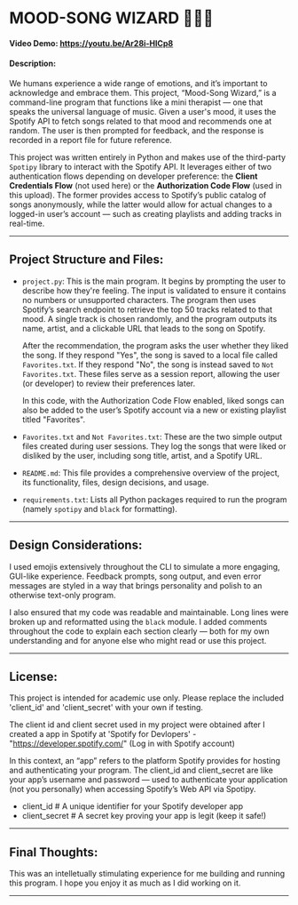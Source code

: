 # MOOD-SONG WIZARD 🎵🧙‍♂️  
#### Video Demo: https://youtu.be/Ar28i-HlCp8
#### Description:

We humans experience a wide range of emotions, and it’s important to acknowledge and embrace them. This project, “Mood-Song Wizard,” is a command-line program that functions like a mini therapist — one that speaks the universal language of music. Given a user's mood, it uses the Spotify API to fetch songs related to that mood and recommends one at random. The user is then prompted for feedback, and the response is recorded in a report file for future reference.

This project was written entirely in Python and makes use of the third-party `Spotipy` library to interact with the Spotify API. It leverages either of two authentication flows depending on developer preference: the **Client Credentials Flow** (not used here) or the **Authorization Code Flow** (used in this upload). The former provides access to Spotify’s public catalog of songs anonymously, while the latter would allow for actual changes to a logged-in user’s account — such as creating playlists and adding tracks in real-time.

---

## Project Structure and Files:

- `project.py`: This is the main program. It begins by prompting the user to describe how they're feeling. The input is validated to ensure it contains no numbers or unsupported characters. The program then uses Spotify’s search endpoint to retrieve the top 50 tracks related to that mood. A single track is chosen randomly, and the program outputs its name, artist, and a clickable URL that leads to the song on Spotify.

  After the recommendation, the program asks the user whether they liked the song. If they respond "Yes", the song is saved to a local file called `Favorites.txt`. If they respond "No", the song is instead saved to `Not Favorites.txt`. These files serve as a session report, allowing the user (or developer) to review their preferences later.

  In this code, with the Authorization Code Flow enabled, liked songs can also be added to the user’s Spotify account via a new or existing playlist titled "Favorites".

- `Favorites.txt` and `Not Favorites.txt`: These are the two simple output files created during user sessions. They log the songs that were liked or disliked by the user, including song title, artist, and a Spotify URL.

- `README.md`: This file provides a comprehensive overview of the project, its functionality, files, design decisions, and usage.

- `requirements.txt`: Lists all Python packages required to run the program (namely `spotipy` and `black` for formatting).

---

## Design Considerations:

I used emojis extensively throughout the CLI to simulate a more engaging, GUI-like experience. Feedback prompts, song output, and even error messages are styled in a way that brings personality and polish to an otherwise text-only program.

I also ensured that my code was readable and maintainable. Long lines were broken up and reformatted using the `black` module. I added comments throughout the code to explain each section clearly — both for my own understanding and for anyone else who might read or use this project.

---

## License:

This project is intended for academic use only. Please replace the included 'client_id' and 'client_secret' with your own if testing.

The client id and client secret used in my project were obtained after I created a app in Spotify at 'Spotify for Devlopers' - "https://developer.spotify.com/" (Log in with Spotify account)

In this context, an “app” refers to the platform Spotify provides for hosting and authenticating your program. The client_id and client_secret are like your app’s username and password — used to authenticate your application (not you personally) when accessing Spotify’s Web API via Spotipy.

- client_id      # A unique identifier for your Spotify developer app
- client_secret  # A secret key proving your app is legit (keep it safe!)

---

## Final Thoughts:

This was an intelletually stimulating experience for me building and running this program. I hope you enjoy it as much as I did working on it.

---
